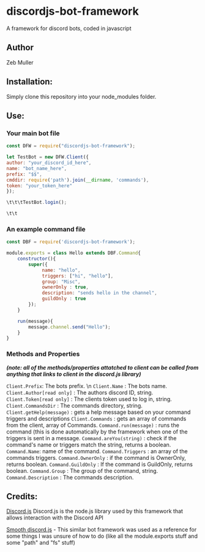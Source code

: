# discordjs-bot-framework
A framework for discord bots, coded in javascript

## Author
Zeb Muller

## Installation:
Simply clone this repository into your node_modules folder.

## Use:

### Your main bot file
```javascript
const DFW = require("discordjs-bot-framework");

let TestBot = new DFW.Client({
author: "your_discord_id_here",
name: "bot_name_here",
prefix: "$$",
cmddir: require('path').join(__dirname, 'commands'),
token: "your_token_here"
});

\t\t\tTestBot.login();

\t\t
```

### An example command file
```javascript
const DBF = require('discordjs-bot-framework');

module.exports = class Hello extends DBF.Command{
    constructor(){
        super({
             name: "hello",
             triggers: ["hi", "hello"],
             group: "Misc",
             ownerOnly : true,
             description: "sends hello in the channel",
             guildOnly : true
        });
    }

    run(message){
        message.channel.send("Hello");
    }
}

```

### Methods and Properties

 ***(note: all of the methods/properties attatched to client can be called from anything that links to client in the discord.js library)***

`Client.Prefix`: The bots prefix.
\n `Client.Name` : The bots name.
`Client.Author[read only]` : The authors discord ID, string.
`Client.Token[read only]` : The clients token used to log in, string.
`Client.CommandsDir` : The commands directory, string.
`Client.getHelp(message)` : gets a help message based on your command triggers and descriptions
`Client.Commands` : gets an array of commands from the client, array of Commands.
`Command.run(message)` : runs the command (this is done automatically by the framework when one of the triggers is sent in a message.
`Command.areYou(string)` : check if the command's name or triggers match the string, returns a boolean.
`Command.Name`: name of the command.
`Command.Triggers` : an array of the commands triggers.
`Command.OwnerOnly` : if the command is OwnerOnly, returns boolean.
`Command.GuildOnly` : If the command is GuildOnly, returns boolean.
`Command.Group` : The group of the command, string.
`Command.Description` : The commands description.
 
## Credits:

[Discord.js](https://discord.js.org/#/) Discord.js is the node.js library used by this framework that allows interaction with the Discord API

[Smooth discord.js](https://github.com/KyeNormanGill/smooth-discord.js) - This similar bot framework was used as a reference for some things I was unsure of how to do (like all the module.exports stuff and some "path" and "fs" stuff)
